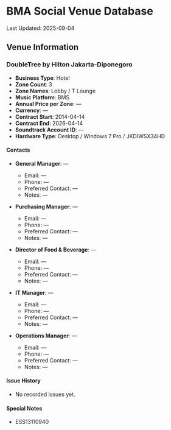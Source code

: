# BMA Social Venue Database

Last Updated: 2025-09-04

## Venue Information

### DoubleTree by Hilton Jakarta-Diponegoro
- **Business Type**: Hotel
- **Zone Count**: 3
- **Zone Names**: Lobby / T Lounge
- **Music Platform**: BMS
- **Annual Price per Zone**: —
- **Currency**: —
- **Contract Start**: 2014-04-14
- **Contract End**: 2026-04-14
- **Soundtrack Account ID**: —
- **Hardware Type**: Desktop / Windows 7 Pro / JKDIWSX34HD

#### Contacts
- **General Manager**: —
  - Email: —
  - Phone: —
  - Preferred Contact: —
  - Notes: —

- **Purchasing Manager**: —
  - Email: —
  - Phone: —
  - Preferred Contact: —
  - Notes: —

- **Director of Food & Beverage**: —
  - Email: —
  - Phone: —
  - Preferred Contact: —
  - Notes: —

- **IT Manager**: —
  - Email: —
  - Phone: —
  - Preferred Contact: —
  - Notes: —

- **Operations Manager**: —
  - Email: —
  - Phone: —
  - Preferred Contact: —
  - Notes: —

#### Issue History
- No recorded issues yet.

#### Special Notes
- ESS13110940
